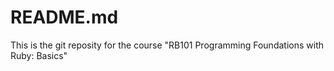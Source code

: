 # README.md #
This is the git reposity for the course "RB101 Programming Foundations with Ruby: Basics"
